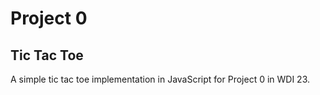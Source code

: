 # Project 0

## Tic Tac Toe

A simple tic tac toe implementation in JavaScript for Project 0 in WDI 23.
